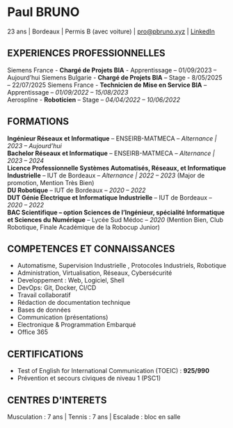 # Paul BRUNO
23 ans | Bordeaux | Permis B (avec voiture) | [pro@pbruno.xyz](mailto:pro@pbruno.xyz) | [LinkedIn](https://www.linkedin.com/in/paulbruno33)

## EXPERIENCES PROFESSIONNELLES
Siemens France - **Chargé de Projets BIA** - Apprentissage – 01/09/2023 – Aujourd’hui
Siemens Bulgarie - **Chargé de Projets BIA** – Stage - 8/05/2025 – 22/07/2025
Siemens France - **Technicien de Mise en Service BIA** – Apprentissage – *01/09/2022 – 15/08/2023*  
Aerospline - **Roboticien** – Stage – *04/04/2022 – 10/06/2022*

## FORMATIONS
**Ingénieur Réseaux et Informatique** – ENSEIRB-MATMECA – *Alternance | 2023 – Aujourd’hui*  
**Bachelor Réseaux et Informatique** – ENSEIRB-MATMECA – *Alternance | 2023 – 2024*  
**Licence Professionnelle Systèmes Automatisés, Réseaux, et Informatique Industrielle** – IUT de Bordeaux – *Alternance | 2022 – 2023* (Major de promotion, Mention Très Bien)  
**DU Robotique** – IUT de Bordeaux – *2020 – 2022*  
**DUT Génie Électrique et Informatique Industrielle** – IUT de Bordeaux – *2020 – 2022*  
**BAC Scientifique – option Sciences de l’Ingénieur, spécialité Informatique et Sciences du Numérique** – Lycée Sud Médoc – *2020* (Mention Bien, Club Robotique, Finale Académique de la Robocup Junior)

## COMPETENCES ET CONNAISSANCES
- Automatisme, Supervision Industrielle , Protocoles Industriels, Robotique
- Administration, Virtualisation, Réseaux, Cybersécurité
- Developpement : Web, Logiciel, Shell
- DevOps: Git, Docker, CI/CD
- Travail collaboratif
- Rédaction de documentation technique
- Bases de données
- Communication (présentations)
- Electronique & Programmation Embarqué
- Office 365

## CERTIFICATIONS
- Test of English for International Communication (TOEIC) : **925/990**
- Prévention et secours civiques de niveau 1 (PSC1)

## CENTRES D'INTERETS
Musculation : 7 ans | Tennis : 7 ans | Escalade : bloc en salle
